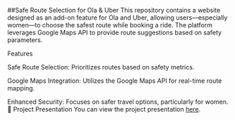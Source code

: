##Safe Route Selection for Ola & Uber
This repository contains a website designed as an add-on feature for Ola and Uber, allowing users—especially women—to choose the safest route while booking a ride. The platform leverages Google Maps API to provide route suggestions based on safety parameters.

Features

Safe Route Selection: Prioritizes routes based on safety metrics.

Google Maps Integration: Utilizes the Google Maps API for real-time route mapping.

Enhanced Security: Focuses on safer travel options, particularly for women.
📄 Project Presentation
You can view the project presentation [here](docs/SafeRoute.pdf).
